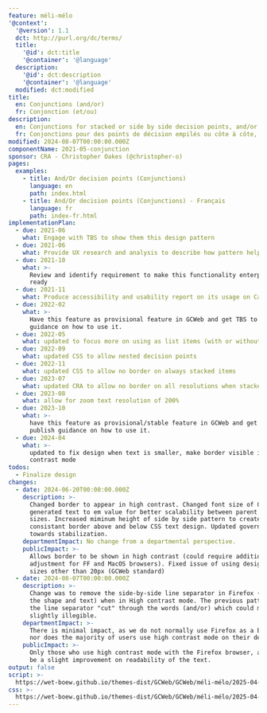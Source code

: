 ```yaml
---
feature: méli-mélo
'@context':
  '@version': 1.1
  dct: http://purl.org/dc/terms/
  title:
    '@id': dct:title
    '@container': '@language'
  description:
    '@id': dct:description
    '@container': '@language'
  modified: dct:modified
title:
  en: Conjunctions (and/or)
  fr: Conjonction (et/ou)
description:
  en: Conjunctions for stacked or side by side decision points, and/or
  fr: Conjonctions pour des points de décision empilés ou côte à côte, et/ou
modified: 2024-08-07T00:00:00.000Z
componentName: 2021-05-conjunction
sponsor: CRA - Christopher Oakes (@christopher-o)
pages:
  examples:
    - title: And/Or decision points (Conjunctions)
      language: en
      path: index.html
    - title: And/Or decision points (Conjunctions) - Français
      language: fr
      path: index-fr.html
implementationPlan:
  - due: 2021-06
    what: Engage with TBS to show them this design pattern
  - due: 2021-06
    what: Provide UX research and analysis to describe how pattern helps usability
  - due: 2021-10
    what: >-
      Review and identify requirement to make this functionality enterprise
      ready
  - due: 2021-11
    what: Produce accessibility and usability report on its usage on Canada.ca
  - due: 2022-02
    what: >-
      Have this feature as provisional feature in GCWeb and get TBS to publish
      guidance on how to use it.
  - due: 2022-05
    what: updated to focus more on using as list items (with or without headers)
  - due: 2022-09
    what: updated CSS to allow nested decision points
  - due: 2022-11
    what: updated CSS to allow no border on always stacked items
  - due: 2023-07
    what: updated CRA to allow no border on all resolutions when stacked
  - due: 2023-08
    what: allow for zoom text resolution of 200%
  - due: 2023-10
    what: >-
      have this feature as provisional/stable feature in GCWeb and get TBS to
      publish guidance on how to use it.
  - due: 2024-04
    what: >-
      updated to fix design when text is smaller, make border visible in high
      contrast mode
todos:
  - Finalize design
changes:
  - date: 2024-06-20T00:00:00.000Z
    description: >-
      Changed border to appear in high contrast. Changed font size of CSS
      generated text to em value for better scalability between parent font
      sizes. Increased miminum height of side by side pattern to create
      consistant border above and below CSS text design. Updated governance
      towards stabilization.
    departmentImpact: No change from a departmental perspective.
    publicImpact: >-
      Allows border to be shown in high contrast (could require additional
      adjustment for FF and MacOS browsers). Fixed issue of using design in font
      sizes other than 20px (GCWeb standard)
  - date: 2024-08-07T00:00:00.000Z
    description: >-
      Change was to remove the side-by-side line separator in Firefox (but keep
      the shape and text) when in High contrast mode. The previous pattern had
      the line separator "cut" through the words (and/or) which could make it
      slightly illegible.
    departmentImpact: >-
      There is minimal impact, as we do not normally use Firefox as a browser,
      nor does the majority of users use high contrast mode on their devices.
    publicImpact: >-
      Only those who use high contrast mode with the Firefox browser, and will
      be a slight improvement on readability of the text.
output: false
script: >-
  https://wet-boew.github.io/themes-dist/GCWeb/GCWeb/méli-mélo/2025-04-nahanni.js
css: >-
  https://wet-boew.github.io/themes-dist/GCWeb/GCWeb/méli-mélo/2025-04-nahanni.css
---
```

